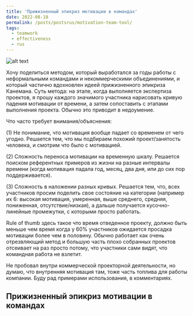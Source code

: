 ```yaml
---
title: 'Прижизненный эпикриз мотивации в командах'
date: 2022-08-10
permalink: /posts/postsrus/motivation-team-tool/
tags:
  - teamwork
  - effectiveness 
  - rus
---
```


![alt text](https://gregory-ch.github.io/files/you-can.webp)

Хочу поделиться методом, который выработался за годы работы с неформальными командами и некоммерческими объединениями, и который частично вдохновлен идеей прижизненного эпикриза Канемана. Суть метода: на этапе, когда выполняется экспертиза проектов, я прошу каждого значимого участника нарисовать кривую падения мотивации от времени, а затем сопоставить с этапами выполнения проекта. Обычно это приводит в недоумение.

Что часто требует внимания/объяснения:

(1) Не понимание, что мотивация вообще падает со временем от чего угодно. Решается тем, что мы подбираем похожий проект/занятость человека, и смотрим что было с мотивацией.

(2) Сложность переноса мотивации на временную шкалу. Решается поиском референтных примеров из жизни на разные интервалы времени (когда мотивация падала год, месяц, два дня, или до сих пор поддерживается).

(3) Сложность в наложении разных кривых. Решается тем, что, всех участников просим поделить свое состояние на категории (например их 6: высокая мотивация, умеренная, выше среднего, средняя, пониженная, отсутствие/низкая), а дальше получается кусочно-линейные промежутки, с которыми просто работать.

Rule of thumb здесь такое что время отведенное проекту, должно быть меньше чем время когда у 60% участников ожидается просадка мотивации более чем в половину. Обычно работает как очень отрезвляющий метод и большую часть плохо собранных проектов отсеивает на раз просто потому, что участники сами видят, что командная работа не взлетит.

Не пробовал внутри коммерческой проекторной деятельности, но думаю, что внутренняя мотивация там, тоже часть топлива для работы компании. Буду рад примерами использования, в комментариях.

Прижизненный эпикриз мотивации в командах
------